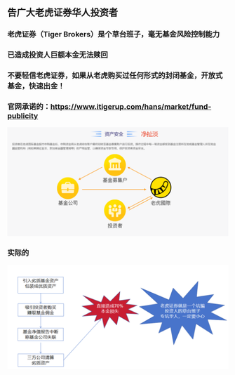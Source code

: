 ## 告广大老虎证券华人投资者
### 老虎证券（Tiger Brokers）是个草台班子，毫无基金风险控制能力
### 已造成投资人巨额本金无法赎回
### 不要轻信老虎证券，如果从老虎购买过任何形式的封闭基金，开放式基金，快速出金！
### 官网承诺的：https://www.itigerup.com/hans/market/fund-publicity
![](tigersay.png)
### 实际的
![](cheat.png)



